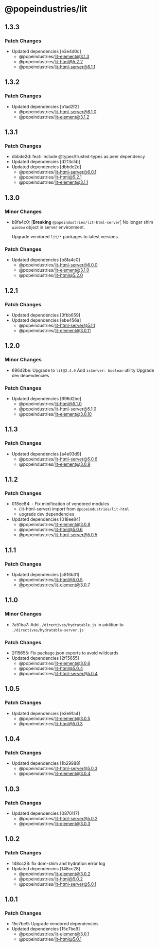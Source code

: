 # @popeindustries/lit

## 1.3.3

### Patch Changes

- Updated dependencies [e3e4d0c]
  - @popeindustries/lit-element@3.1.3
  - @popeindustries/lit-html@5.2.2
  - @popeindustries/lit-html-server@6.1.1

## 1.3.2

### Patch Changes

- Updated dependencies [b1ad2f2]
  - @popeindustries/lit-html-server@6.1.0
  - @popeindustries/lit-element@3.1.2

## 1.3.1

### Patch Changes

- dbbde2d: feat: include @types/trusted-types as peer dependency
- Updated dependencies [d213c5b]
- Updated dependencies [dbbde2d]
  - @popeindustries/lit-html-server@6.0.1
  - @popeindustries/lit-html@5.2.1
  - @popeindustries/lit-element@3.1.1

## 1.3.0

### Minor Changes

- b8fa4c0: [**Breaking** `@popeindustries/lit-html-server`] No longer shim `window` object in server environment.

  Upgrade vendored `lit/*` packages to latest versions.

### Patch Changes

- Updated dependencies [b8fa4c0]
  - @popeindustries/lit-html-server@6.0.0
  - @popeindustries/lit-element@3.1.0
  - @popeindustries/lit-html@5.2.0

## 1.2.1

### Patch Changes

- Updated dependencies [3fbb659]
- Updated dependencies [ebe456a]
  - @popeindustries/lit-html-server@5.1.1
  - @popeindustries/lit-element@3.0.11

## 1.2.0

### Minor Changes

- 696d2be: Upgrade to `lit@2.4.0`
  Add `isServer: boolean` utility
  Upgrade dev dependencies

### Patch Changes

- Updated dependencies [696d2be]
  - @popeindustries/lit-html@5.1.0
  - @popeindustries/lit-html-server@5.1.0
  - @popeindustries/lit-element@3.0.10

## 1.1.3

### Patch Changes

- Updated dependencies [a4e93d9]
  - @popeindustries/lit-html-server@5.0.6
  - @popeindustries/lit-element@3.0.9

## 1.1.2

### Patch Changes

- 018ee84: - Fix minification of vendored modules
  - (lit-html-server) import from `@popeindustries/lit-html`
  - upgrade dev dependencies
- Updated dependencies [018ee84]
  - @popeindustries/lit-element@3.0.8
  - @popeindustries/lit-html@5.0.6
  - @popeindustries/lit-html-server@5.0.5

## 1.1.1

### Patch Changes

- Updated dependencies [c816b31]
  - @popeindustries/lit-html@5.0.5
  - @popeindustries/lit-element@3.0.7

## 1.1.0

### Minor Changes

- 7a51ba7: Add `./directives/hydratable.js` in addition to `./directives/hydratable-server.js`

### Patch Changes

- 2f15655: Fix package.json exports to avoid wildcards
- Updated dependencies [2f15655]
  - @popeindustries/lit-element@3.0.6
  - @popeindustries/lit-html@5.0.4
  - @popeindustries/lit-html-server@5.0.4

## 1.0.5

### Patch Changes

- Updated dependencies [e3e91a4]
  - @popeindustries/lit-element@3.0.5
  - @popeindustries/lit-html@5.0.3

## 1.0.4

### Patch Changes

- Updated dependencies [1b29988]
  - @popeindustries/lit-html-server@5.0.3
  - @popeindustries/lit-element@3.0.4

## 1.0.3

### Patch Changes

- Updated dependencies [0870117]
  - @popeindustries/lit-html-server@5.0.2
  - @popeindustries/lit-element@3.0.3

## 1.0.2

### Patch Changes

- 148cc28: fix dom-shim and hydration error log
- Updated dependencies [148cc28]
  - @popeindustries/lit-element@3.0.2
  - @popeindustries/lit-html@5.0.2
  - @popeindustries/lit-html-server@5.0.1

## 1.0.1

### Patch Changes

- 15c7be9: Upgrade vendored dependencies
- Updated dependencies [15c7be9]
  - @popeindustries/lit-element@3.0.1
  - @popeindustries/lit-html@5.0.1
